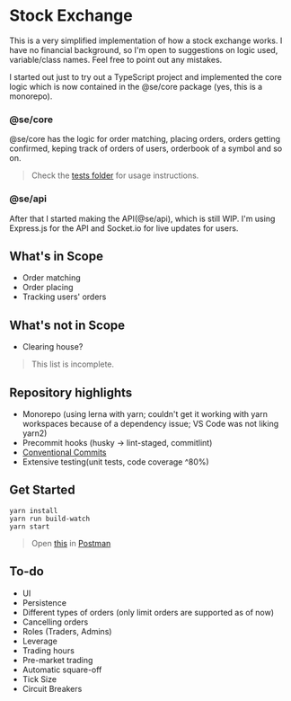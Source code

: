 # Stock Exchange
This is a very simplified implementation of how a stock exchange works. I have no financial background, so I'm open to suggestions on logic used, variable/class names. Feel free to point out any mistakes.

I started out just to try out a TypeScript project and implemented the core logic which is now contained in the @se/core package (yes, this is a monorepo).

### @se/core
@se/core has the logic for order matching, placing orders, orders getting confirmed, keping track of orders of users, orderbook of a symbol and so on.

> Check the [tests folder](packages/core/tests/Orders.test.ts) for usage instructions.

### @se/api
After that I started making the API(@se/api), which is still WIP. I'm using Express.js for the API and Socket.io for live updates for users.

## What's in Scope
- Order matching
- Order placing
- Tracking users' orders

## What's not in Scope
- Clearing house?
> This list is incomplete.

## Repository highlights
- Monorepo (using lerna with yarn; couldn't get it working with yarn workspaces because of a dependency issue; VS Code was not liking yarn2)
- Precommit hooks (husky -> lint-staged, commitlint)
- [Conventional Commits](https://www.conventionalcommits.org/)
- Extensive testing(unit tests, code coverage ^80%)

## Get Started
```
yarn install
yarn run build-watch
yarn start
```
> Open [this](packages/api/docs/se_api.postman_collection.json) in [Postman](https://www.postman.com/)

## To-do
 - UI
 - Persistence
 - Different types of orders (only limit orders are supported as of now)
 - Cancelling orders
 - Roles (Traders, Admins)
 - Leverage
 - Trading hours
 - Pre-market trading
 - Automatic square-off
 - Tick Size
 - Circuit Breakers

